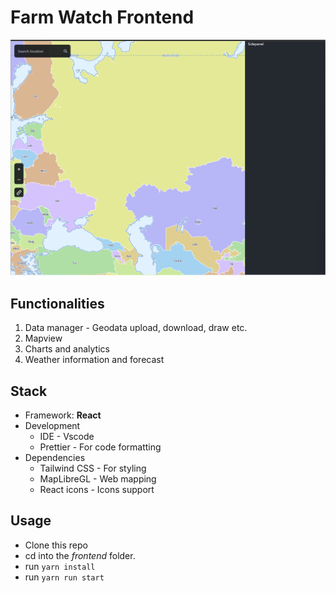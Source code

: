 # Farm Watch Frontend

![](./public/progress.png)

## Functionalities

1. Data manager - Geodata upload, download, draw etc.
2. Mapview
3. Charts and analytics
4. Weather information and forecast

## Stack

-   Framework: **React**
-   Development
    -   IDE - Vscode
    -   Prettier - For code formatting
-   Dependencies
    -   Tailwind CSS - For styling
    -   MapLibreGL - Web mapping
    -   React icons - Icons support

## Usage

-   Clone this repo
-   cd into the _frontend_ folder.
-   run `yarn install`
-   run `yarn run start`
